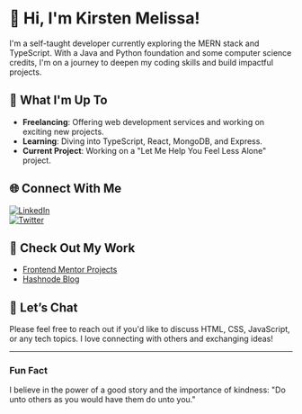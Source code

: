 # 👋 Hi, I'm Kirsten Melissa!

I'm a self-taught developer currently exploring the MERN stack and TypeScript. With a Java and Python foundation and some computer science credits, I'm on a journey to deepen my coding skills and build impactful projects.

## 🌟 What I'm Up To
- **Freelancing**: Offering web development services and working on exciting new projects.
- **Learning**: Diving into TypeScript, React, MongoDB, and Express.
- **Current Project**: Working on a "Let Me Help You Feel Less Alone" project.

## 🌐 Connect With Me
[![LinkedIn](https://img.shields.io/badge/LinkedIn-%230077B5.svg?logo=linkedin&logoColor=white)](https://linkedin.com/in/kmcochrane)  
[![Twitter](https://img.shields.io/badge/X-black.svg?logo=X&logoColor=white)](https://x.com/km_fsdev)

## 📝 Check Out My Work
- [Frontend Mentor Projects](https://www.frontendmentor.io/profile/ofthewildfire)
- [Hashnode Blog](https://kirsty.hashnode.dev)

## 💬 Let’s Chat
Please feel free to reach out if you'd like to discuss HTML, CSS, JavaScript, or any tech topics. I love connecting with others and exchanging ideas!

---

### Fun Fact
I believe in the power of a good story and the importance of kindness: "Do unto others as you would have them do unto you."
